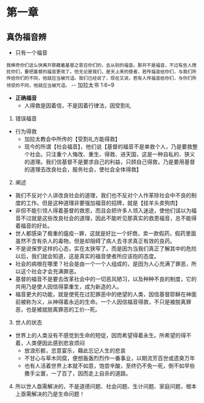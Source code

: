 # 第一章 

## 真伪福音辨

- 只有一个福音

`我稀奇你们这么快离开那藉着基督之恩召你们的，去从别的福音。那并不是福音，不过有些人搅扰你们，要把基督的福音更改了。但无论是我们，是天上来的使者，若传福音给你们，与我们所传给你们的不同，他就应当被咒诅。我们已经说了，现在又说，若有人传福音给你们，与你们所领受的不同，他就应当被咒诅。`
 -- 加拉太书 1:6~9


- **正确福音**
    - 人得救是因着信，不是因着行律法，因受割礼
1. 错误福音
- 行为得救
    - 加拉太教会中所传的【受割礼方能得救】
    - 现今的所谓【社会福音】，他们说【基督的福音不是单救个人，乃是要救整个社会。只注重个人悔改、重生、得救、进天国，这是一种自私的、狭义的道理。我们信基督不是要求自己的利益，只顾自己得救，乃是要用基督的道理去改良社会，服务社会，使社会全体得救】


2. 阐述
- 我们不反对个人讲改良社会的道理，我们也不反对个人作革除社会中不良的制度的工作。但是这种道理非要强加福音的招牌，就是【挂羊头卖狗肉】
- 非但不能引领人得着基督的救恩，而且会把许多人领入迷途，使他们误以为福音不过就是这些改良社会的道理，因此不能听见那真实的救恩福音，总不能得着福音的好处。
- 世人都感染了极重的瘟疫--罪，这就是好比一个奸商，卖一款假药，假药里面虽然不含有杀人的毒物，但是却阻碍了病人去寻求真正有效的良药。
- 不是说保罗这样的心态，实在太狭窄了。而是因为当我们真正了解其中的危险以后，我们就会知道，这是真实的福音使者所应该抱的态度。
- 社会的病根在哪里？社会是由一个一个人组成的，是因为人心充满了罪恶，所以这个社会才会充满罪恶。
- 基督的福音不是要去改革社会中的一切恶风陋习，以及种种不良的制度，它的共用乃是使人因信得蒙重生，成为新造的人。
- 福音更大的功能，就是使死在过犯罪恶中的绝望的人类，因信基督耶稣在神面前被称为义，从神得着永远的生命。一个人因信福音得救，不只是被脱离罪恶，也是被就脱离罪恶的工价--死。

3. 世人的状态
- 世界上的人类没有不感觉到生命的短促，因而希望得着永生。所希望的得不着，人类便因此感到悲哀烦闷
  - 放浪形骸，恣意宴乐，藉此忘记人生的悲哀
  - 不甘心与草木同腐，便想轰轰烈烈作一番事业，以期流芳百世或遗臭万年
  - 也有人活着世界上本就不如意，饱尝辛酸，至终仍不免一死，倒不如早些撒手尘寰，一了百了，因而走上自杀的道路。

4. 所以世人亟需解决的，不是道德问题、社会问题、生计问题、家庭问题，根本上亟需解决的乃是生命问题！ 
